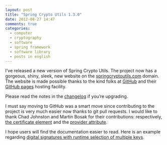 ```yaml
---
layout: post
title: "Spring Crypto Utils 1.3.0"
date: 2012-08-27 14:47
comments: true
categories:
  - computer
  - cryptography
  - software
  - spring framework
  - software library
  - posts in english
---
```

I’ve released a new version of Spring Crypto Utils. The project now has a gorgeous, shiny, sleek, new website on the <a href="http://springcryptoutils.com" title="Spring Crypto Utils">springcryptoutils.com</a> domain. The website is made possible thanks to the kind folks at <a href="https://github.com/" title="GitHub">GitHub</a> and their <a href="http://pages.github.com/" title="GitHub Pages">GitHub pages</a> hosting facility.

Please read the notes in the <a href="http://springcryptoutils.com/changelog.html" title="Spring Crypto Utils: ChangeLog">changelog</a> if you’re upgrading.

I must say moving to GitHub was a smart move since contributing to the project is very much easier now thanks to git pull requests. I would like to thank Chad Johnston and Martin Bosak for their contributions: respectively, <a href="https://github.com/mcaserta/spring-crypto-utils/commit/b0c7e8dab8c3f9ead869055aa460feb0dc5af4f6">the certificate element</a> and the <a href="https://github.com/mcaserta/spring-crypto-utils/commit/15f305e522bd3c85eec7cc46a50e18385f324b9e">provider attribute</a>.

I hope users will find the documentation easier to read. Here is an example regarding <a href="http://springcryptoutils.com/signature-m.html">digital signatures with runtime selection of multiple keys</a>.

